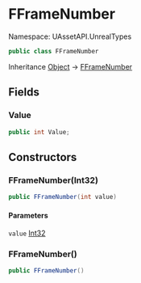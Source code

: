 # FFrameNumber

Namespace: UAssetAPI.UnrealTypes

```csharp
public class FFrameNumber
```

Inheritance [Object](https://docs.microsoft.com/en-us/dotnet/api/system.object) → [FFrameNumber](./uassetapi.unrealtypes.fframenumber.md)

## Fields

### **Value**

```csharp
public int Value;
```

## Constructors

### **FFrameNumber(Int32)**

```csharp
public FFrameNumber(int value)
```

#### Parameters

`value` [Int32](https://docs.microsoft.com/en-us/dotnet/api/system.int32)<br>

### **FFrameNumber()**

```csharp
public FFrameNumber()
```
